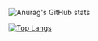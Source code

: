 ![Anurag's GitHub stats](https://github-readme-stats.vercel.app/api?username=HANJIYEONN&show_icons=true&theme=radical)

[![Top Langs](https://github-readme-stats.vercel.app/api/top-langs/?username=HANJIYEONN&layout=compact&theme=dracula)](https://github.com/HANJIYEONN/github-readme-stats)
